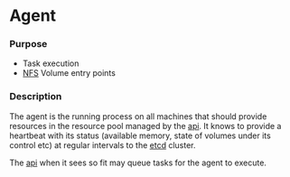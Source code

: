 # Agent

### Purpose

- Task execution
- [NFS](http://nfs.sourceforge.net/) Volume entry points

### Description

The agent is the running process on all machines that should provide resources in the resource pool
managed by the [api](API.md). It knows to provide a heartbeat with its status (available memory, state of volumes under
its control etc) at regular intervals to the [etcd](ETCD.md) cluster.

The [api](API.md) when it sees so fit may queue tasks for the agent to execute.